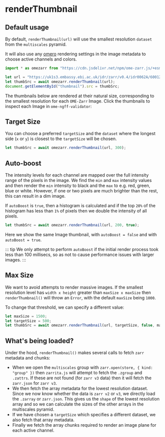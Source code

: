 # renderThumbnail


## Default usage

By default, `renderThumbnail(url)` will use the smallest resolution `dataset` from the
`multiscales` pyramid.

It will also use any [omero](https://ngff.openmicroscopy.org/latest/index.html#omero-md)
rendering settings in the image metadata to choose active channels and colors.

```js
import * as omezarr from "https://cdn.jsdelivr.net/npm/ome-zarr.js/+esm";

let url = "https://uk1s3.embassy.ebi.ac.uk/idr/zarr/v0.4/idr0062A/6001240.zarr";
let thumbSrc = await omezarr.renderThumbnail(url);
document.getElementById("thumbnail").src = thumbSrc;
```

The thumbnails below are rendered at their natural size, corresponding to the smallest
resolution for each `OME-Zarr` Image. Click the thumbnails to inspect each Image in `ome-ngff-validator`:

<script setup>
import Thumbnail from './components/Thumbnail.vue';
</script>

<!-- ClientOnly because ome-zarr.js uses browser API: document.createElement('canvas') -->
<ClientOnly>
<Thumbnail url="https://uk1s3.embassy.ebi.ac.uk/idr/zarr/v0.1/9836841.zarr" />
<Thumbnail url="https://uk1s3.embassy.ebi.ac.uk/idr/zarr/v0.2/idr0070A/9838562.zarr/0/" />
<Thumbnail url="https://uk1s3.embassy.ebi.ac.uk/idr/zarr/v0.4/idr0048A/9846151.zarr/0/" />
<Thumbnail url="https://uk1s3.embassy.ebi.ac.uk/idr/zarr/v0.4/idr0062A/6001240.zarr" />
<Thumbnail url="https://uk1s3.embassy.ebi.ac.uk/idr/zarr/v0.4/idr0083A/9822152.zarr" />
<Thumbnail url="https://uk1s3.embassy.ebi.ac.uk/idr/zarr/v0.5/idr0066/ExpD_chicken_embryo_MIP.ome.zarr" />
<Thumbnail url="https://uk1s3.embassy.ebi.ac.uk/idr/zarr/v0.3/idr0079A/9836998.zarr" />
</ClientOnly>

<div :class="$style.thumb_container"></div>

## Target Size

You can choose a preferred `targetSize` and the `dataset` where the longest side (`x` or `y`)
is closest to the `targetSize` will be chosen.

```js
let thumbSrc = await omezarr.renderThumbnail(url, 300);
```

<Thumbnail url="https://uk1s3.embassy.ebi.ac.uk/idr/zarr/v0.4/idr0048A/9846151.zarr/0/" targetSize=300 />
<Thumbnail url="https://uk1s3.embassy.ebi.ac.uk/idr/zarr/v0.3/idr0079A/9836998.zarr" targetSize=300 />

<!-- Thumbnail are float:left so we need to clear that -->
<div :class="$style.thumb_container"></div>

## Auto-boost

The intensity levels for each channel are mapped over the full intensity range of the
pixels in the image. We find the `min` and `max` intensity values and then render the
`min` intensity to black and the `max` to e.g. red, green, blue or white. However, if
one or two pixels are much brighter than the rest, this can result in a dim image.

If `autoBoost` is `true`, then a histogram is calculated and if the top `20%` of the
histogram has less than `1%` of pixels then we double the intensity of all pixels.

```js
let thumbSrc = await omezarr.renderThumbnail(url, 200, true);
```

Here we show the same Image thumbnail, with `autoBoost = false` and with `autoBoost = true`.

<Thumbnail url="https://uk1s3.embassy.ebi.ac.uk/idr/zarr/v0.5/idr0066/ExpD_chicken_embryo_MIP.ome.zarr"
 targetSize=200 />

<Thumbnail url="https://uk1s3.embassy.ebi.ac.uk/idr/zarr/v0.5/idr0066/ExpD_chicken_embryo_MIP.ome.zarr"
 targetSize=200 autoBoost=true />

<div :class="$style.thumb_container"></div>

::: tip
We only attempt to perform `autoBoost` if the initial render process took less than 100 millisecs, so
as not to cause performance issues with larger images.
:::


## Max Size

We want to avoid attempts to render massive images. If the smallest resolution level
has `width x height` greater than `maxSize x maxSize` then `renderThumbnail()` will throw an `Error`,
with the default `maxSize` being `1000`.

To change that threshold, we can specify a different value:

```js
let maxSize = 1500;
let targetSize = 500;
let thumbSrc = await omezarr.renderThumbnail(url, targetSize, false, maxSize);
```


## What's being loaded?

Under the hood, `renderThumbnail()` makes several calls to fetch `zarr` metadata and chunks:

 - When we open the `multiscales` group with `zarr.open(store, { kind: "group" })` then `zarrita.js` will
 attempt to fetch the `.zgroup` and `.zattrs`. If these are not found (for `zarr v3` data) then it will
 fetch the `zarr.json` for `zarr v3`.
 - We then fetch the array metadata for the lowest resolution dataset. Since we now know whether the
 data is `zarr v2` or `v3`, we directly load the `.zarray` or `zarr.json`. This gives us the `shape` of
 the lowest resolution array and so we can calculate the sizes of the other arrays in the multiscales pyramid.
 - If we have chosen a `targetSize` which specifies a different dataset, we also fetch that array metadata.
 - Finally we fetch the array chunks required to render an image plane for each active channel.

<style module>
.thumb_container {
  clear: left;
}
</style>

<!-- Check out the documentation for the [full list of markdown extensions](https://vitepress.dev/guide/markdown). -->
